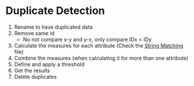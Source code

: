 # Duplicate Detection

1. Rename to have duplicated data
2. Remove same id
    - No not compare x-y and y-x, only compare IDx < IDy
3. Calculate the measures for each attribute (Check the [String Matching](../study/string-matching.md) file)
4. Combine the measures (when calculating it for more than one attribute)
5. Define and apply a threshold
6. Get the results
7. Delete duplicates
